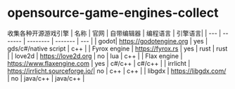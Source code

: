 # opensource-game-engines-collect
收集各种开源游戏引擎
| 名称  | 官网 | 自带编辑器 | 编程语言 | 引擎语言|
| --- | ------- | -------- | ------- | --- |
| godot|  https://godotengine.org | yes | gds/c#/native script | c++ |
| Fyrox engine | https://fyrox.rs | yes | rust | rust |
| love2d | https://love2d.org | no | lua | c++ |
| Flax engine | https://www.flaxengine.com | yes | c#/c++ | c#/c++ |
| irrlicht | https://irrlicht.sourceforge.io/| no | c++ | c++ |
| libgdx | https://libgdx.com/ | no | java/c++ | java/c++ |
